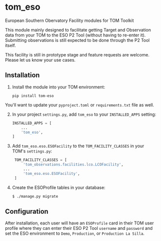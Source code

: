 # tom_eso
European Southern Obervatory Facility modules for TOM Toolkit

This module mainly designed to facilitate getting Target and Observation data
from your TOM to the ESO P2 Tool (without having to re-enter it). Submitting
observations is still expected to be done through the P2 Tool itself.

This facility is still in prototype stage and feature requests are welcome.
Please let us know your use cases.

## Installation

1. Install the module into your TOM environment:

    ```shell
    pip install tom-eso
    ```

You'll want to update your `pyproject.toml` or `requirements.txt` file as well.

2. In your project `settings.py`, add `tom_eso` to your `INSTALLED_APPS` setting:

    ```python
    INSTALLED_APPS = [
        ...
        'tom_eso',
    ]
    ```

3. Add `tom_eso.eso.ESOFacility` to the `TOM_FACILITY_CLASSES` in your TOM's
`settings.py`:
   ```python
    TOM_FACILITY_CLASSES = [
        'tom_observations.facilities.lco.LCOFacility',
        ...
        'tom_eso.eso.ESOFacility',
    ]
   ```   

4. Create the ESOProfile tables in your database:

    ```bash
    $ ./manage.py migrate
    ```


## Configuration

After installation, each user will have an `ESOProfile` card in their TOM user profile where they can
enter their ESO P2 Tool `username` and `password` and set the ESO environment to `Demo`, `Production`,
or `Production La Silla`.

